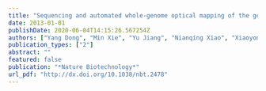 ```yaml
---
title: "Sequencing and automated whole-genome optical mapping of the genome of a domestic goat (Capra hircus)"
date: 2013-01-01
publishDate: 2020-06-04T14:15:26.567254Z
authors: ["Yang Dong", "Min Xie", "Yu Jiang", "Nianqing Xiao", "Xiaoyong Du", "Wenguang Zhang", "Gwenola Tosser-Klopp", "Jinhuan Wang", "Shuang Yang", "Jie Liang", "Wenbin Chen", "Jing Chen", "Peng Zeng", "Yong Hou", "Chao Bian", "Shengkai Pan", "Yuxiang Li", "Xin Liu", "Wenliang Wang", "Bertrand Servin", "Brian Sayre", "Bin Zhu", "Deacon Sweeney", "Rich Moore", "Wenhui Nie", "Yongyi Shen", "Ruoping Zhao", "Guojie Zhang", "Jinquan Li", "Thomas Faraut", "James Womack", "Yaping Zhang", "James Kijas", "Noelle Cockett", "Xun Xu", "Shuhong Zhao", "Jun Wang", "Wen Wang"]
publication_types: ["2"]
abstract: ""
featured: false
publication: "*Nature Biotechnology*"
url_pdf: "http://dx.doi.org/10.1038/nbt.2478"
---
```


